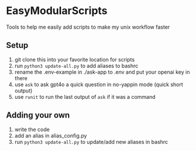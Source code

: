 # EasyModularScripts
Tools to help me easily add scripts to make my unix workflow faster


## Setup
1. git clone this into your favorite location for scripts
2. run `python3 update-all.py` to add aliases to bashrc
3. rename the .env-example in ./ask-app to .env and put your openai key in there
4. use `ask` to ask gpt4o a quick question in no-yappin mode (quick short output)
5. use `runit` to run the last output of `ask` if it was a command


## Adding your own
1. write the code
2. add an alias in alias_config.py
3. run `python3 update-all.py` to update/add new aliases in bashrc
